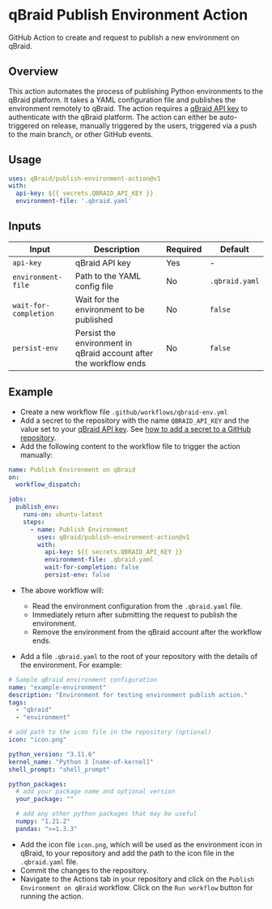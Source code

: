 # qBraid Publish Environment Action

GitHub Action to create and request to publish a new environment on qBraid.

## Overview

This action automates the process of publishing Python environments to the qBraid platform. It takes a YAML configuration file and publishes the environment remotely to qBraid. The action requires a [qBraid API key](https://docs.qbraid.com/home/account#api-keys) to authenticate with the qBraid platform. The action can either be auto-triggered on release, manually triggered by the users, triggered via a push to the main branch, or other GitHub events.

## Usage

```yaml
uses: qBraid/publish-environment-action@v1
with:
  api-key: ${{ secrets.QBRAID_API_KEY }}
  environment-file: '.qbraid.yaml'
```

## Inputs

| Input | Description | Required | Default |
|-------|-------------|----------|---------|
| `api-key` | qBraid API key | Yes | - |
| `environment-file` | Path to the YAML config file | No | `.qbraid.yaml` |
| `wait-for-completion` | Wait for the environment to be published | No | `false` |
| `persist-env` | Persist the environment in qBraid account after the workflow ends | No | `false` |

## Example

- Create a new workflow file `.github/workflows/qbraid-env.yml` 
- Add a secret to the repository with the name `QBRAID_API_KEY` and the value set to your [qBraid API key](https://docs.qbraid.com/home/account#api-keys). See [how to add a secret to a GitHub repository](https://docs.github.com/en/actions/security-for-github-actions/security-guides/using-secrets-in-github-actions#creating-secrets-for-a-repository).
- Add the following content to the workflow file to trigger the action manually:

```yaml
name: Publish Environment on qBraid
on:
  workflow_dispatch:

jobs:
  publish_env:
    runs-on: ubuntu-latest 
    steps:
      - name: Publish Environment
        uses: qBraid/publish-environment-action@v1
        with:
          api-key: ${{ secrets.QBRAID_API_KEY }}
          environment-file: .qbraid.yaml
          wait-for-completion: false
          persist-env: false
```

- The above workflow will:
  * Read the environment configuration from the `.qbraid.yaml` file. 
  * Immediately return after submitting the request to publish the environment.
  * Remove the environment from the qBraid account after the workflow ends.

- Add a file `.qbraid.yaml` to the root of your repository with the details of the environment. For example:

```yaml
# Sample qBraid environment configuration
name: "example-environment"
description: "Environment for testing environment publish action."
tags:
  - "qbraid"
  - "environment"

# add path to the icon file in the repository (optional)
icon: "icon.png"

python_version: "3.11.6"
kernel_name: "Python 3 [name-of-kernel]"
shell_prompt: "shell_prompt"

python_packages:
  # add your package name and optional version
  your_package: ""

  # add any other python packages that may be useful
  numpy: "1.21.2"
  pandas: ">=1.3.3"

```
- Add the icon file `icon.png`, which will be used as the environment icon in qBraid, to your repository and add the path to the icon file in the `.qbraid.yaml` file.
- Commit the changes to the repository.
- Navigate to the Actions tab in your repository and click on the `Publish Environment on qBraid` workflow. Click on the `Run workflow` button for running the action.